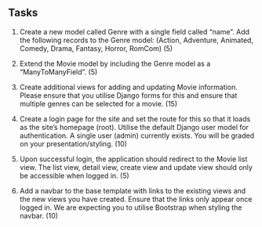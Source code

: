 ## Tasks

1. Create a new model called Genre with a single field called “name”. Add the following records to
the Genre model: (Action, Adventure, Animated, Comedy, Drama, Fantasy, Horror, RomCom) (5)

2. Extend the Movie model by including the Genre model as a “ManyToManyField”. (5)

3. Create additional views for adding and updating Movie information. Please ensure that you utilise Django forms
for this and ensure that multiple genres can be selected for a movie. (15)

4. Create a login page for the site and set the route for this so that it loads as the site’s homepage (root).
Utilise the default Django user model for authentication. A single user (admin) currently exists. You will be graded 
on your presentation/styling. (10)

5. Upon successful login, the application should redirect to the Movie list view. The list view, detail view,
create view and update view should only be accessible when logged in. (5)

6. Add a navbar to the base template with links to the existing views and the new views you have created. Ensure
that the links only appear once logged in. We are expecting you to utilise Bootstrap when styling the navbar. 
 (10)
